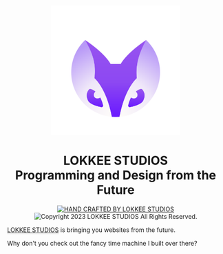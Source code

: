 <div align="center">
 <img src="icons/logo.svg" width="300"/>
</div>

<h1 align="center">LOKKEE STUDIOS<br>Programming and Design from the Future</h1>

<p align="center">
 <a href="https://lokkeestudios.com" title="Get inspired by more great work">
  <img src="https://img.shields.io/badge/HAND%20CRAFTED%20BY%20LOKKEE%20STUDIOS-6a19ff.svg?style=for-the-badge" alt="HAND CRAFTED BY LOKKEE STUDIOS" />
 </a>
 <img src="https://img.shields.io/badge/Copyright%20%C2%A9%202023%20LOKKEE%20STUDIOS%20All%20Rights%20Reserved.-0F1922.svg?style=for-the-badge" alt="Copyright 2023 LOKKEE STUDIOS All Rights Reserved." />
</p>

[LOKKEE STUDIOS](https://lokkeestudios.com) is bringing you websites from the future.

Why don't you check out the fancy time machine I built over there?
